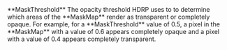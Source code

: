 <tr>
<td>**MaskThreshold**</td>
<td>The opacity threshold HDRP uses to to determine which areas of the **MaskMap** render as transparent or completely opaque. For example, for a **MaskThreshold** value of 0.5, a pixel in the **MaskMap** with a value of 0.6 appears completely opaque and a pixel with a value of 0.4 appears completely transparent.</td>
</tr>